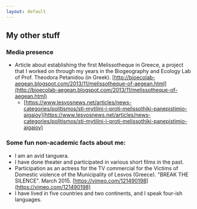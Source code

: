 ```yaml
---
layout: default
---
```


## My other stuff



### Media presence
 * Article about establishing the first Melissotheque in Greece, a project that I worked on through my years in the Biogeography and Ecology Lab of Prof. Theodora Petanidou (in Greek). [http://bioecolab-aegean.blogspot.com/2013/11/melissotheque-of-aegean.html](http://bioecolab-aegean.blogspot.com/2013/11/melissotheque-of-aegean.html)
   * [https://www.lesvosnews.net/articles/news-categories/politismos/sti-mytilini-i-proti-melissothiki-panepistimio-aigaioy](https://www.lesvosnews.net/articles/news-categories/politismos/sti-mytilini-i-proti-melissothiki-panepistimio-aigaioy)



### Some fun non-academic facts about me:
 * I am an avid tanguera.
 * I have done theater and participated in various short films in the past.
  *  Participation as an actress for the TV commercial for the Victims of Domestic violence of the Municipality of Lesvos (Greece). "BREAK THE SILENCE". March 2015. [https://vimeo.com/121490198](https://vimeo.com/121490198)
 * I have lived in five countries and two continents, and I speak four-ish languages.
